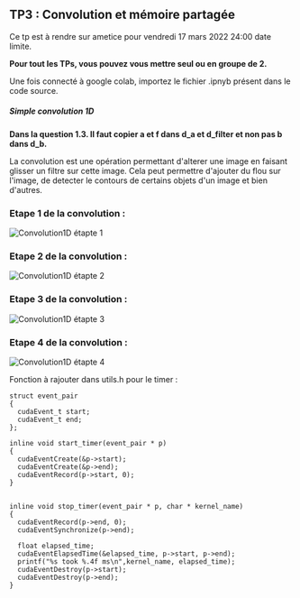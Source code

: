 ## TP3 : Convolution et mémoire partagée

Ce tp est à rendre sur ametice pour vendredi 17 mars 2022 24:00 date limite.

**Pour tout les TPs, vous pouvez vous mettre seul ou en groupe de 2.**

Une fois connecté à google colab, importez le fichier .ipnyb présent dans le code source. 

##### Simple convolution 1D

**Dans la question 1.3. Il faut copier a et f dans d_a et d_filter et non pas b dans d_b.**

La convolution est une opération permettant d'alterer une image en faisant glisser un filtre sur cette image. Cela peut permettre d'ajouter du flou sur l'image, de detecter le contours de certains objets d'un image et bien d'autres.

### Etape 1 de la convolution :
![Convolution1D étapte 1](conv1.png)

### Etape 2 de la convolution :
![Convolution1D étapte 2](conv2.png)

### Etape 3 de la convolution :
![Convolution1D étapte 3](conv3.png)

### Etape 4 de la convolution :
![Convolution1D étapte 4](conv4.png)

Fonction à rajouter dans utils.h pour le timer :

```
struct event_pair
{
  cudaEvent_t start;
  cudaEvent_t end;
};

inline void start_timer(event_pair * p)
{
  cudaEventCreate(&p->start);
  cudaEventCreate(&p->end);
  cudaEventRecord(p->start, 0);
}


inline void stop_timer(event_pair * p, char * kernel_name)
{
  cudaEventRecord(p->end, 0);
  cudaEventSynchronize(p->end);
  
  float elapsed_time;
  cudaEventElapsedTime(&elapsed_time, p->start, p->end);
  printf("%s took %.4f ms\n",kernel_name, elapsed_time);
  cudaEventDestroy(p->start);
  cudaEventDestroy(p->end);
}
```
